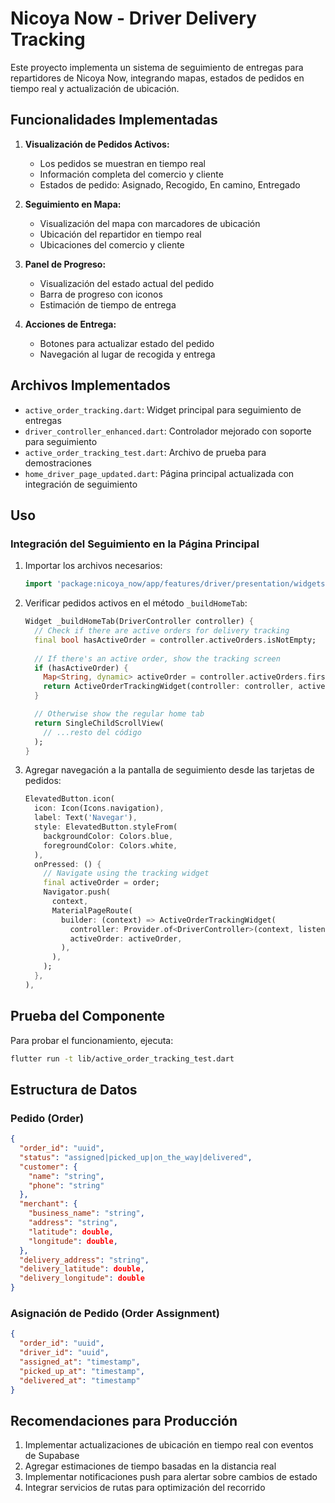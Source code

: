 # Nicoya Now - Driver Delivery Tracking

Este proyecto implementa un sistema de seguimiento de entregas para repartidores de Nicoya Now, integrando mapas, estados de pedidos en tiempo real y actualización de ubicación.

## Funcionalidades Implementadas

1. **Visualización de Pedidos Activos:**
   - Los pedidos se muestran en tiempo real
   - Información completa del comercio y cliente
   - Estados de pedido: Asignado, Recogido, En camino, Entregado

2. **Seguimiento en Mapa:**
   - Visualización del mapa con marcadores de ubicación
   - Ubicación del repartidor en tiempo real
   - Ubicaciones del comercio y cliente

3. **Panel de Progreso:**
   - Visualización del estado actual del pedido
   - Barra de progreso con iconos
   - Estimación de tiempo de entrega

4. **Acciones de Entrega:**
   - Botones para actualizar estado del pedido
   - Navegación al lugar de recogida y entrega

## Archivos Implementados

- `active_order_tracking.dart`: Widget principal para seguimiento de entregas
- `driver_controller_enhanced.dart`: Controlador mejorado con soporte para seguimiento
- `active_order_tracking_test.dart`: Archivo de prueba para demostraciones
- `home_driver_page_updated.dart`: Página principal actualizada con integración de seguimiento

## Uso

### Integración del Seguimiento en la Página Principal

1. Importar los archivos necesarios:
   ```dart
   import 'package:nicoya_now/app/features/driver/presentation/widgets/active_order_tracking.dart';
   ```

2. Verificar pedidos activos en el método `_buildHomeTab`:
   ```dart
   Widget _buildHomeTab(DriverController controller) {
     // Check if there are active orders for delivery tracking
     final bool hasActiveOrder = controller.activeOrders.isNotEmpty;
     
     // If there's an active order, show the tracking screen
     if (hasActiveOrder) {
       Map<String, dynamic> activeOrder = controller.activeOrders.first;
       return ActiveOrderTrackingWidget(controller: controller, activeOrder: activeOrder);
     }

     // Otherwise show the regular home tab
     return SingleChildScrollView(
       // ...resto del código
     );
   }
   ```

3. Agregar navegación a la pantalla de seguimiento desde las tarjetas de pedidos:
   ```dart
   ElevatedButton.icon(
     icon: Icon(Icons.navigation),
     label: Text('Navegar'),
     style: ElevatedButton.styleFrom(
       backgroundColor: Colors.blue,
       foregroundColor: Colors.white,
     ),
     onPressed: () {
       // Navigate using the tracking widget
       final activeOrder = order;
       Navigator.push(
         context,
         MaterialPageRoute(
           builder: (context) => ActiveOrderTrackingWidget(
             controller: Provider.of<DriverController>(context, listen: false),
             activeOrder: activeOrder,
           ),
         ),
       );
     },
   ),
   ```

## Prueba del Componente

Para probar el funcionamiento, ejecuta:

```bash
flutter run -t lib/active_order_tracking_test.dart
```

## Estructura de Datos

### Pedido (Order)
```json
{
  "order_id": "uuid",
  "status": "assigned|picked_up|on_the_way|delivered",
  "customer": {
    "name": "string",
    "phone": "string"
  },
  "merchant": {
    "business_name": "string",
    "address": "string",
    "latitude": double,
    "longitude": double,
  },
  "delivery_address": "string",
  "delivery_latitude": double,
  "delivery_longitude": double
}
```

### Asignación de Pedido (Order Assignment)
```json
{
  "order_id": "uuid",
  "driver_id": "uuid",
  "assigned_at": "timestamp",
  "picked_up_at": "timestamp",
  "delivered_at": "timestamp"
}
```

## Recomendaciones para Producción

1. Implementar actualizaciones de ubicación en tiempo real con eventos de Supabase
2. Agregar estimaciones de tiempo basadas en la distancia real
3. Implementar notificaciones push para alertar sobre cambios de estado
4. Integrar servicios de rutas para optimización del recorrido
